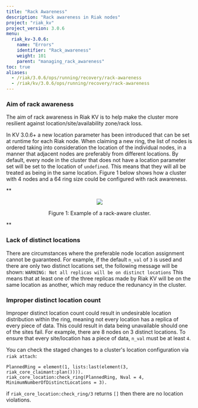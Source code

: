 ```yaml
---
title: "Rack Awareness"
description: "Rack awareness in Riak nodes"
project: "riak_kv"
project_version: 3.0.6
menu:
  riak_kv-3.0.6:
    name: "Errors"
    identifier: "Rack_awareness"
    weight: 101
    parent: "managing_rack_awareness"
toc: true
aliases:
  - /riak/3.0.6/ops/running/recovery/rack-awareness
  - /riak/kv/3.0.6/ops/running/recovery/rack-awareness
---
```


### Aim of rack awareness

The aim of rack awareness in Riak KV is to help make the cluster more resilient against location/site/availability zone/rack loss.

In KV 3.0.6+ a new location parameter has been introduced that can be set at runtime for each Riak node. When claiming a new ring, the list of nodes is ordered taking into consideration the location of the individual nodes, in a manner that adjacent nodes are preferably from different locations.
By default, every node in the cluster that does not have a location parameter set will be set to the location of `undefined`. This means that they will all be treated as being in the same location.
Figure 1 below shows how a cluster with 4 nodes and a 64 ring size could be configured with rack awareness.

**<figure id="figure-1" style="text-align:center;">
  <img src="/riak-docs/images/ring-location.png">
  <figcaption>
    Figure 1: Example of a rack-aware cluster.
  </figcaption>
</figure>**

### Lack of distinct locations

There are circumstances where the preferable node location assignment cannot be guaranteed.
For example, if the default `n_val` of `3` is used and there are only two distinct locations set, the following message will be shown: `WARNING: Not all replicas will be on distinct locations`
This means that at least one of the three replicas made by Riak KV will be on the same location as another, which may reduce the redunancy in the cluster.

### Improper distinct location count

Improper distinct location count could result in undesirable location distribution within the ring, meaning not every location has a replica of every piece of data. This could result in data being unavailable should one of the sites fail.
For example, there are 8 nodes on 3 distinct locations. To ensure that every site/location has a piece of data, `n_val` must be at least `4`.

You can check the staged changes to a cluster's location configuration via `riak attach`:

```Riak console
PlannedRing = element(1, lists:last(element(3, riak_core_claimant:plan()))).
riak_core_location:check_ring(PlannedRing, Nval = 4, MinimumNumberOfDistinctLocations = 3).
```

if `riak_core_location:check_ring/3` returns `[]` then there are no location violations.
